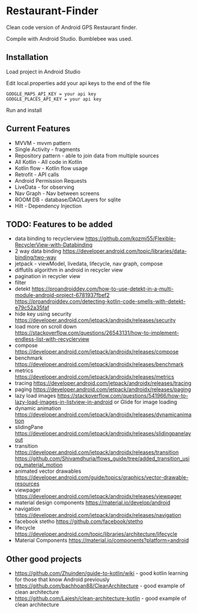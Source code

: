 # Restaurant-Finder
Clean code version of Android GPS Restaurant finder.

Compile with Android Studio.  Bumblebee was used.

## Installation
Load project in Android Studio

Edit local.properties add your api keys to the end of the file

```
GOOGLE_MAPS_API_KEY = your api key
GOOGLE_PLACES_API_KEY = your api key
```

Run and install

## Current Features

* MVVM - mvvm pattern
* Single Activity - fragments
* Repository pattern - able to join data from multiple sources
* All Kotlin - All code in Kotlin
* Kotlin flow - Kotlin flow usage
* Retrofit - API calls
* Android Permission Requests
* LiveData - for observing
* Nav Graph - Nav between screens
* ROOM DB - database/DAO/Layers for sqlite
* Hilt - Dependency Injection

## TODO: Features to be added

* data binding to recyclerview https://github.com/kozmi55/Flexible-RecyclerView-with-Databinding
* 2 way data binding https://developer.android.com/topic/libraries/data-binding/two-way
* jetpack - viewModel, livedata, lifecycle, nav graph, compose
* diffutils algorithm in android in recycler view
* pagination in recycler view
* filter
* detekt  https://proandroiddev.com/how-to-use-detekt-in-a-multi-module-android-project-6781937fbef2  https://proandroiddev.com/detecting-kotlin-code-smells-with-detekt-e79c52a35faf
* hide key using security https://developer.android.com/jetpack/androidx/releases/security
* load more on scroll down https://stackoverflow.com/questions/26543131/how-to-implement-endless-list-with-recyclerview
* compose https://developer.android.com/jetpack/androidx/releases/compose
* benchmark https://developer.android.com/jetpack/androidx/releases/benchmark
* metrics https://developer.android.com/jetpack/androidx/releases/metrics
* tracing https://developer.android.com/jetpack/androidx/releases/tracing
* paging https://developer.android.com/jetpack/androidx/releases/paging
* lazy load images https://stackoverflow.com/questions/541966/how-to-lazy-load-images-in-listview-in-android or Glide for image loading
* dynamic animation https://developer.android.com/jetpack/androidx/releases/dynamicanimation
* slidingPane https://developer.android.com/jetpack/androidx/releases/slidingpanelayout
* transition https://developer.android.com/jetpack/androidx/releases/transition  https://github.com/Shivamdhuria/flows_guide/tree/added_transition_using_material_motion
* animated vector drawables https://developer.android.com/guide/topics/graphics/vector-drawable-resources
* viewpager https://developer.android.com/jetpack/androidx/releases/viewpager
* material design components https://material.io/develop/android
* navigation https://developer.android.com/jetpack/androidx/releases/navigation
* facebook stetho https://github.com/facebook/stetho
* lifecycle https://developer.android.com/topic/libraries/architecture/lifecycle
* Material Components https://material.io/components?platform=android

## Other good projects

* https://github.com/Zhuinden/guide-to-kotlin/wiki - good kotlin learning for those that know Android previously
* https://github.com/bachhoan88/CleanArchitecture - good example of clean architecture
* https://github.com/Lajesh/clean-architecture-kotlin - good example of clean architecture

